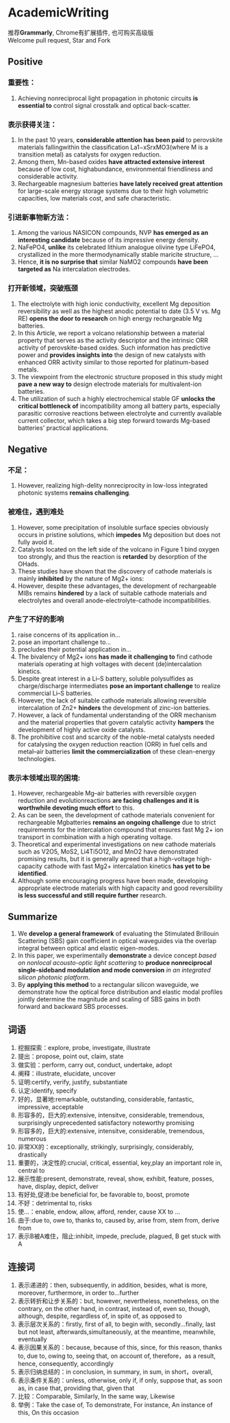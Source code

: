 # AcademicWriting  
推荐**Grammarly**, Chrome有扩展插件, 也可购买高级版  
Welcome pull request, Star and Fork
## Positive

### 重要性：
1. Achieving nonreciprocal light propagation in photonic circuits **is essential to** control signal crosstalk and optical back-scatter.

### 表示获得关注：
1. In the past 10 years, **considerable attention has been paid** to perovskite materials fallingwithin the classification La1−xSrxMO3(where M is a transition metal) as catalysts for oxygen reduction.
2. Among them, Mn-based oxides **have attracted extensive interest** because of low cost, highabundance, environmental friendliness and considerable activity.
3. Rechargeable magnesium batteries **have lately received great attention** for large-scale energy storage systems due to their high volumetric capacities, low materials cost, and safe characteristic.

### 引进新事物新方法：
1. Among the various NASICON compounds, NVP **has emerged as an interesting candidate** because of its impressive energy density.
2. NaFePO4, **unlike** its celebrated lithium analogue olivine type LiFePO4, crystallized in the more thermodynamically stable maricite structure, ...
3. Hence, **it is no surprise that** similar NaMO2 compounds **have been targeted as** Na intercalation electrodes.

### 打开新领域，突破瓶颈
1. The electrolyte with high ionic conductivity, excellent Mg deposition reversibility as well as the highest anodic potential to date (3.5 V vs. Mg RE) **opens the door to research** on high energy rechargeable Mg batteries.
2. In this Article, we report a volcano relationship between a material property that serves as the activity descriptor and the intrinsic ORR activity of perovskite-based oxides. Such information has predictive power and **provides insights into** the design of new catalysts with enhanced ORR activity similar to those reported for platinum-based metals.
3. The viewpoint from the electronic structure proposed in this study might **pave a new way to** design electrode materials for multivalent-ion batteries.
4. The utilization of such a highly electrochemical stable GF **unlocks the critical bottleneck of** incompatibility among all battery parts, especially parasitic corrosive reactions between electrolyte and currently available current collector, which takes a big step forward towards Mg-based batteries' practical applications.
## Negative

### 不足：
1. However, realizing high-delity nonreciprocity in low-loss integrated photonic systems **remains challenging**.

### 被难住，遇到难处
1. However, some precipitation of insoluble surface species obviously occurs in pristine solutions, which **impedes** Mg deposition but does not fully avoid it.
2. Catalysts located on the left side of the volcano in Figure 1 bind oxygen too strongly, and thus the reaction is **retarded** by desorption of the OHads.
3. These studies have shown that the discovery of cathode materials is mainly **inhibited** by the nature of Mg2+ ions:
4. However, despite these advantages, the development of rechargeable MIBs remains **hindered** by a lack of suitable cathode materials and electrolytes and overall anode-electrolyte-cathode incompatibilities.

### 产生了不好的影响
1. raise concerns of its application in...
2. pose an important challenge to...
3. precludes their potential application in... 
4. The bivalency of Mg2+ ions **has made it challenging to** find cathode materials operating at high voltages with decent (de)intercalation kinetics.
5. Despite great interest in a Li–S battery, soluble polysulfides as charge/discharge intermediates **pose an important challenge** to realize commercial Li–S batteries. 
6. However, the lack of suitable cathode materials allowing reversible intercalation of Zn2+ **hinders** the development of zinc-ion batteries.
7. However, a lack of fundamental understanding of the ORR mechanism and the material properties that govern catalytic activity **hampers** the development of highly active oxide catalysts.
8. The prohibitive cost and scarcity of the noble-metal catalysts needed for catalysing the oxygen reduction reaction (ORR) in fuel cells and metal–air batteries **limit the commercialization** of these clean-energy technologies.

### 表示本领域出现的困境:
1. However, rechargeable Mg–air batteries with reversible oxygen reduction and evolutionreactions **are facing challenges and it is worthwhile devoting much effort** to this.
2. As can be seen, the development of cathode materials convenient for rechargeable Mgbatteries **remains an ongoing challenge** due to strict requirements for the intercalation compound that ensures fast Mg 2+ ion transport in combination with a high operating voltage.
3. Theoretical and experimental investigations on new cathode materials such as V2O5, MoS2, Li4Ti5O12, and MnO2 have demonstrated promising results, but it is generally agreed that a high-voltage high-capacity cathode with fast Mg2+ intercalation kinetics **has yet to be identified**.
4. Although some encouraging progress have been made, developing appropriate electrode materials with high capacity and good reversibility **is less successful and still require further** research.

## Summarize
1. We **develop a general framework** of evaluating the Stimulated Brillouin Scattering (SBS) gain coefficient in optical waveguides via the overlap integral between optical and elastic eigen-modes.
2. In this paper, we experimentally **demonstrate** a device concept *based on nonlocal acousto-optic light scattering* to **produce nonreciprocal single-sideband modulation and mode conversion** *in an integrated silicon photonic platform*.
3. By **applying this method** to a rectangular silicon waveguide, we demonstrate how the optical force distribution and elastic modal profiles jointly determine the magnitude and scaling of SBS gains in both forward and backward SBS processes. 

## 词语
1. 挖掘探索：explore, probe, investigate, illustrate
2. 提出：propose, point out, claim, state
3. 做实验：perform, carry out, conduct, undertake, adopt
4. 阐释：illustrate, elucidate, uncover
5. 证明:certify, verify, justify, substantiate
6. 认定:identify, specify
7. 好的，显著地:remarkable, outstanding, considerable, fantastic, impressive, acceptable
8. 形容多的，巨大的:extensive, intensitve, considerable, tremendous, surprisingly unprecedented satisfactory noteworthy promising
9. 形容多的，巨大的:extensive, intensitve, considerable, tremendous, numerous
10. 非常XX的：exceptionally, strikingly, surprisingly, considerably, drastically
11. 重要的，决定性的:crucial, critical, essential, key,play an important role in, central to
12. 展示性能:present, demonstrate, reveal, show, exhibit, feature, posses, have, display, depict, deliver
13. 有好处,促进:be beneficial for, be favorable to, boost, promote
14. 不好：detrimental to, risks
15. 使...：enable, endow, allow, afford, render, cause XX to …
16. 由于:due to, owe to, thanks to, caused by, arise from, stem from, derive from
17. 表示B被A难住，阻止:inhibit, impede, preclude, plagued, B get stuck with A

## 连接词
1. 表示递进的：then, subsequently, in addition, besides, what is more, moreover, furthermore, in order to...further
2. 表示转折和让步关系的：but, however, nevertheless, nonetheless, on the contrary, on the other hand, in contrast, instead of, even so, though, although, despite, regardless of, in spite of, as opposed to
3. 表示层次关系的：firstly, first of all, to begin with, secondly...finally, last but not least, afterwards,simultaneously, at the meantime, meanwhile, eventually
4. 表示因果关系的：because, because of this, since, for this reason, thanks to, due to, owing to, seeing that, on account of, therefore，as a result, hence, consequently, accordingly
5. 表示归纳总结的：in conclusion, in summary, in sum, in short，overall,
6. 表示条件关系的：unless, otherwise, only if, if only, suppose that, as soon as, in case that, providing that, given that
7. 比较：Comparable, Similarly, In the same way, Likewise
8. 举例：Take the case of, To demonstrate, For instance, An instance of this, On this occasion
